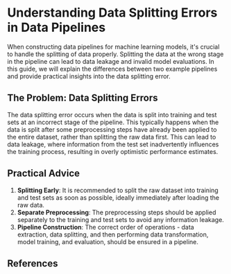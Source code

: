 # Understanding Data Splitting Errors in Data Pipelines

When constructing data pipelines for machine learning models, it's crucial to handle the splitting of data properly. Splitting the data at the wrong stage in the pipeline can lead to data leakage and invalid model evaluations. In this guide, we will explain the differences between two example pipelines and provide practical insights into the data splitting error.

## The Problem: Data Splitting Errors

The data splitting error occurs when the data is split into training and test sets at an incorrect stage of the pipeline. This typically happens when the data is split after some preprocessing steps have already been applied to the entire dataset, rather than splitting the raw data first. This can lead to data leakage, where information from the test set inadvertently influences the training process, resulting in overly optimistic performance estimates.

## Practical Advice

1. **Splitting Early**: It is recommended to split the raw dataset into training and test sets as soon as possible, ideally immediately after loading the raw data.
2. **Separate Preprocessing**: The preprocessing steps should be applied separately to the training and test sets to avoid any information leakage.
3. **Pipeline Construction**: The correct order of operations - data extraction, data splitting, and then performing data transformation, model training, and evaluation, should be ensured in a pipeline.

## References
